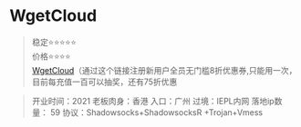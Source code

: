 # WgetCloud
> 稳定⭐⭐⭐⭐⭐  
> 价格⭐⭐⭐⭐  
[WgetCloud](https://invite.wgetcloud.ltd/auth/register?code=Gcnh)（通过这个链接注册新用户全员无门槛8折优惠券,只能用一次，目前每充值一百可以抽奖，还有75折优惠


> 开业时间：2021
> 老板肉身：香港
> 入口：广州
> 过境：IEPL内网
> 落地ip数量： 59
> 协议：Shadowsocks+ShadowsocksR +Trojan+Vmess
